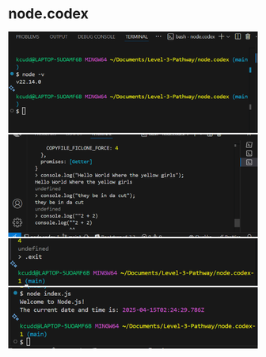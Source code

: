 # node.codex
![alt text](image.png)
![alt text](image-1.png)
![alt text](image-2.png)
![alt text](image-3.png)